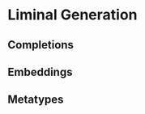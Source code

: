 # Liminal Generation <Badge type="warning" text="beta" />

## Completions

## Embeddings

## Metatypes
